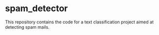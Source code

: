 # spam_detector
This repository contains the code for a text classification project aimed at detecting spam mails. 

